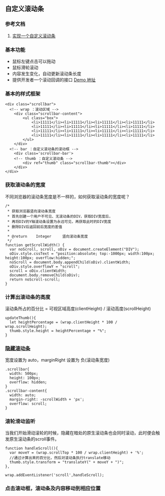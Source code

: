 ## 自定义滚动条

### 参考文档
1. [实现一个自定义滚动条](https://juejin.im/entry/5a9a7fcdf265da23866f5885)

### 基本功能
- 鼠标左键点击可以拖动
- 鼠标滑轮滚动
- 内容发生变化，自动更新滚动条长度
- 提供开发者一个滚动回调的接口
[Demo 地址](https://codepen.io/shawnfung/pen/zaExNY)

### 基本的样式框架
```
<div class="scrollbar">
  <!-- wrap ：滚动区域 -->
	<div class="scrollbar-content">
		<ul class="box">
			<li>11111</li><li>11111</li><li>11111</li><li>11111</li>
			<li>11111</li><li>11111</li><li>11111</li><li>11111</li>
			<li>11111</li><li>11111</li><li>11111</li><li>11111</li>
			<li>11111</li><li>11111</li><li>11111</li><li>11111</li>
		</ul>
	</div>
  <!-- bar ：自定义滚动条的滚动框 -->
	<div class='scrollbar-bar'>
    <!-- thumb ：自定义滚动条 -->
		<div ref="thumb" class="scrollbar-thumb"></div>
	</div>
</div>
```

### 获取滚动条的宽度
不同浏览器的滚动条宽度是不一样的，如何获取滚动条的宽度呢？
```
/*
 * 获取浏览器竖向滚动条宽度
 * 首先创建一个用户不可见、无滚动条的DIV，获取DIV宽度后，
 * 再将DIV的Y轴滚动条设置为永远可见，再获取此时的DIV宽度
 * 删除DIV后返回前后宽度的差值
 *
 * @return    Integer     竖向滚动条宽度
 */
function getScrollWidth() {
  var noScroll, scroll, oDiv = document.createElement("DIV");
  oDiv.style.cssText = "position:absolute; top:-1000px; width:100px; height:100px; overflow:hidden;";
  noScroll = document.body.appendChild(oDiv).clientWidth;
  oDiv.style.overflowY = "scroll";
  scroll = oDiv.clientWidth;
  document.body.removeChild(oDiv);
  return noScroll-scroll;
}
```

### 计算出滚动条的高度
滚动条所占的百分比 = 可视区域高度(clientHeight) / 滚动高度(scrollHeight)
```
updateThumb(){
  let heightPercentage = (wrap.clientHeight * 100 / wrap.scrollHeight);
  thumb.style.height = heightPercentage + "%";   
}
```

### [隐藏滚动条](https://codepen.io/233/pen/YxgyQK)
宽度设置为 auto，marginRight 设置为 负(滚动条宽度)
```
.scrollbar{
  width: 500px;
  height: 100px;
  overflow: hidden;
}
.scrollbar-content{
  width: auto;
  margin-right: -scrollWidth + 'px';
  overflow: scroll;
}
```

### 滚轮滑动监听
当我们开始滑动滚轮的时候，隐藏在暗处的原生滚动条也会同时滚动，此时便会触发原生滚动条的scroll事件。  
```
function handleScroll(){
  var moveY = (wrap.scrollTop * 100 / wrap.clientHeight) + '%';
  //通过计算出来的百分比，然后对滚动条执行translate移动
  thumb.style.transform = "translateY(" + moveY + ")";
},

wrap.addEventListener('scroll',handleScroll);
```

### 点击滚动框，滚动条及内容移动到相应位置


